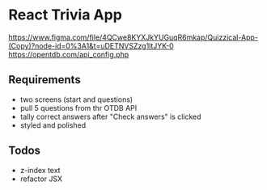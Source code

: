 # React Trivia App

<https://www.figma.com/file/4QCwe8KYXJkYUGuqR6mkap/Quizzical-App-(Copy)?node-id=0%3A1&t=uDETNVSZzg1ltJYK-0>
<https://opentdb.com/api_config.php>

## Requirements

- two screens (start and questions)
- pull 5 questions from thr OTDB API
- tally correct answers after "Check answers" is clicked
- styled and polished

## Todos

- z-index text
- refactor JSX
